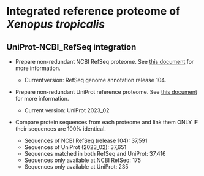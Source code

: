 # Integrated reference proteome of *Xenopus tropicalis*

## UniProt-NCBI_RefSeq integration

* Prepare non-redundant NCBI RefSeq proteome. See [this document](../ncbi/README.md) for more information.
  * Currentversion: RefSeq genome annotation release 104.
* Prepare non-redundant UniProt reference proteome. See [this document](../uniprot/README.md) for more information.
  * Current version: UniProt 2023_02

* Compare protein sequences from each proteome and link them ONLY IF their sequences are 100% identical.
  * Sequences of NCBI RefSeq (release 104): 37,591
  * Sequences of UniProt (2023_02): 37,651
  * Sequences matched in both RefSeq and UniProt: 37,416
  * Sequences only available at NCBI RefSeq: 175
  * Sequences only available at UniProt: 235
